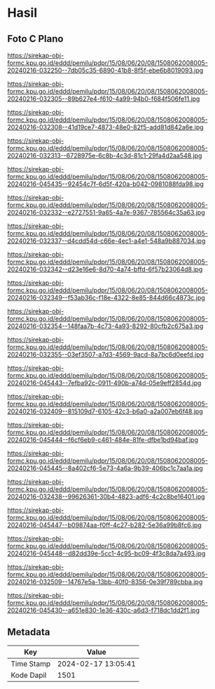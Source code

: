 # Hasil

## Foto C Plano

https://sirekap-obj-formc.kpu.go.id/eddd/pemilu/pdpr/15/08/06/20/08/1508062008005-20240216-032250--7db05c35-6890-41b8-8f5f-ebe6b8019093.jpg

https://sirekap-obj-formc.kpu.go.id/eddd/pemilu/pdpr/15/08/06/20/08/1508062008005-20240216-032305--89b627e4-f610-4a99-94b0-f684f506fe11.jpg

https://sirekap-obj-formc.kpu.go.id/eddd/pemilu/pdpr/15/08/06/20/08/1508062008005-20240216-032308--41d19ce7-4873-48e0-82f5-add81d842a6e.jpg

https://sirekap-obj-formc.kpu.go.id/eddd/pemilu/pdpr/15/08/06/20/08/1508062008005-20240216-032313--6728975e-6c8b-4c3d-81c1-29fa4d2aa548.jpg

https://sirekap-obj-formc.kpu.go.id/eddd/pemilu/pdpr/15/08/06/20/08/1508062008005-20240216-045435--92454c7f-6d5f-420a-b042-0981088fda98.jpg

https://sirekap-obj-formc.kpu.go.id/eddd/pemilu/pdpr/15/08/06/20/08/1508062008005-20240216-032332--e2727551-9a65-4a7e-9367-785564c35a63.jpg

https://sirekap-obj-formc.kpu.go.id/eddd/pemilu/pdpr/15/08/06/20/08/1508062008005-20240216-032337--d4cdd54d-c66e-4ec1-a4e1-548a9b887034.jpg

https://sirekap-obj-formc.kpu.go.id/eddd/pemilu/pdpr/15/08/06/20/08/1508062008005-20240216-032342--d23e16e6-8d70-4a74-bffd-6f57b23064d8.jpg

https://sirekap-obj-formc.kpu.go.id/eddd/pemilu/pdpr/15/08/06/20/08/1508062008005-20240216-032349--f53ab36c-f18e-4322-8e85-844d66c4873c.jpg

https://sirekap-obj-formc.kpu.go.id/eddd/pemilu/pdpr/15/08/06/20/08/1508062008005-20240216-032354--148faa7b-4c73-4a93-8292-80cfb2c675a3.jpg

https://sirekap-obj-formc.kpu.go.id/eddd/pemilu/pdpr/15/08/06/20/08/1508062008005-20240216-032355--03ef3507-a7d3-4569-9acd-8a7bc6d0eefd.jpg

https://sirekap-obj-formc.kpu.go.id/eddd/pemilu/pdpr/15/08/06/20/08/1508062008005-20240216-045443--7efba92c-0911-490b-a74d-05e9eff2854d.jpg

https://sirekap-obj-formc.kpu.go.id/eddd/pemilu/pdpr/15/08/06/20/08/1508062008005-20240216-032409--815109d7-6105-42c3-b6a0-a2a007eb6f48.jpg

https://sirekap-obj-formc.kpu.go.id/eddd/pemilu/pdpr/15/08/06/20/08/1508062008005-20240216-045444--f6cf6eb9-c461-484e-81fe-dfbe1bd94baf.jpg

https://sirekap-obj-formc.kpu.go.id/eddd/pemilu/pdpr/15/08/06/20/08/1508062008005-20240216-045445--8a402cf6-5e73-4a6a-9b39-406bc1c7aa1a.jpg

https://sirekap-obj-formc.kpu.go.id/eddd/pemilu/pdpr/15/08/06/20/08/1508062008005-20240216-032438--99626361-30b4-4823-adf6-4c2c8be16401.jpg

https://sirekap-obj-formc.kpu.go.id/eddd/pemilu/pdpr/15/08/06/20/08/1508062008005-20240216-045447--b09874aa-f0ff-4c27-b282-5e36a99b8fc6.jpg

https://sirekap-obj-formc.kpu.go.id/eddd/pemilu/pdpr/15/08/06/20/08/1508062008005-20240216-045448--d82dd39e-5cc1-4c95-bc09-4f3c8da7a493.jpg

https://sirekap-obj-formc.kpu.go.id/eddd/pemilu/pdpr/15/08/06/20/08/1508062008005-20240216-032509--14767e5a-13bb-40f0-8356-0e39f789cbba.jpg

https://sirekap-obj-formc.kpu.go.id/eddd/pemilu/pdpr/15/08/06/20/08/1508062008005-20240216-045430--a651e830-1e36-430c-a6d3-f718dc1dd2f1.jpg


## Metadata

| Key        | Value               |
| ---------- | ------------------- |
| Time Stamp | 2024-02-17 13:05:41 |
| Kode Dapil | 1501                |



